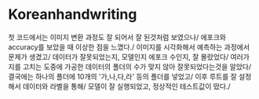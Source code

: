 # Koreanhandwriting

첫 코드에서는 이미지 변환 과정도 잘 되어서 잘 된것처럼 보였으나/
에포크와 accuracy를 보았을 때 이상한 점을 느꼈다./
이미지를 시각화해서 예측하는 과정에서 문제가 생겼고/
데이터가 잘못되었는지, 모델인지 에포크 수인지, 잘 몰랐었다/
여러가지를 고치는 도중에 가공한 데이터의 폴더의 수가 맞지 않아 잘못되었다는것을 알았다/
결국에는 하나의 폴더에 10개의 '가,나,다,라' 등의 폴더를 넣었고/
이후 루트를 잘 설정해서 데이터와 라벨을 통해/
모델이 잘 실행되었고, 정상적인 테스트값이 떴다./

